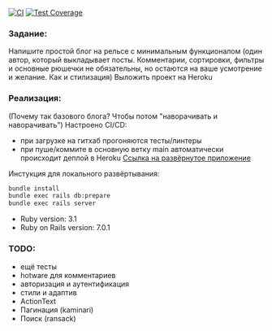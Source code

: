 [![CI](https://github.com/Lyams/forUchiRuBlog/actions/workflows/ci.yml/badge.svg)](https://github.com/Lyams/forUchiRuBlog/actions/workflows/ci.yml)
[![Test Coverage](https://codecov.io/gh/lyams/forUchiRuBlog/graph/badge.svg)](https://codecov.io/gh/lyams/forUchiRuBlog)

### Задание:
Напишите простой блог на рельсе с минимальным функционалом
(один автор, который выкладывает посты. Комментарии, сортировки,
фильтры и основные рюшечки не обязательны, но остаются на ваше усмотрение и желание.
Как и стилизация)
Выложить проект на Heroku

### Реализация:
(Почему так базового блога? Чтобы потом "наворачивать и наворачивать")
Настроено CI/CD:
- при загрузке на гитхаб прогоняются тесты/линтеры
- при пуше/коммите в основную ветку main автоматически происходит деплой в Heroku
[Ссылка на развёрнутое приложение](https://for-uchi-ru-product.herokuapp.com/posts)

Инстукция для локального развёртывания:
```bash
bundle install
bundle exec rails db:prepare
bundle exec rails server
```

* Ruby version: 3.1
* Ruby on Rails version: 7.0.1

### TODO:
- ещё тесты
- hotware для комментариев
- авторизация и аутентификация
- стили и адаптив
- ActionText
- Пагинация (kaminari)
- Поиcк (ransack)